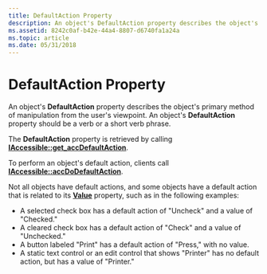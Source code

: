 ```yaml
---
title: DefaultAction Property
description: An object's DefaultAction property describes the object's primary method of manipulation from the user's viewpoint. An object's DefaultAction property should be a verb or a short verb phrase.
ms.assetid: 8242c0af-b42e-44a4-8807-d6740fa1a24a
ms.topic: article
ms.date: 05/31/2018
---
```


# DefaultAction Property

An object's **DefaultAction** property describes the object's primary method of manipulation from the user's viewpoint. An object's **DefaultAction** property should be a verb or a short verb phrase.

The **DefaultAction** property is retrieved by calling [**IAccessible::get\_accDefaultAction**](/windows/desktop/api/Oleacc/nf-oleacc-iaccessible-get_accdefaultaction).

To perform an object's default action, clients call [**IAccessible::accDoDefaultAction**](/windows/desktop/api/Oleacc/nf-oleacc-iaccessible-accdodefaultaction).

Not all objects have default actions, and some objects have a default action that is related to its [**Value**](value-property.md) property, such as in the following examples:

-   A selected check box has a default action of "Uncheck" and a value of "Checked."
-   A cleared check box has a default action of "Check" and a value of "Unchecked."
-   A button labeled "Print" has a default action of "Press," with no value.
-   A static text control or an edit control that shows "Printer" has no default action, but has a value of "Printer."

 

 




